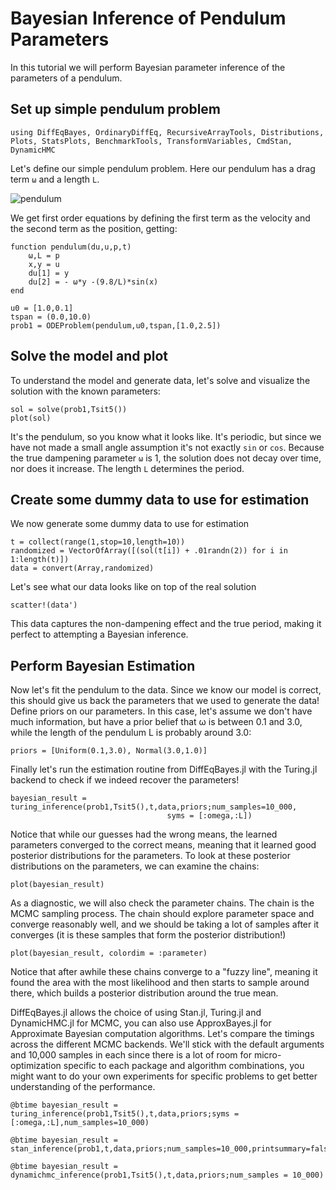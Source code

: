 # Bayesian Inference of Pendulum Parameters

In this tutorial we will perform Bayesian parameter inference of the parameters of a
pendulum.

## Set up simple pendulum problem

```@example pendulum
using DiffEqBayes, OrdinaryDiffEq, RecursiveArrayTools, Distributions, Plots, StatsPlots, BenchmarkTools, TransformVariables, CmdStan, DynamicHMC
```

Let's define our simple pendulum problem. Here our pendulum has a drag term `ω`
and a length `L`.

![pendulum](https://user-images.githubusercontent.com/1814174/59942945-059c1680-942f-11e9-991c-2025e6e4ccd3.jpg)

We get first order equations by defining the first term as the velocity and the
second term as the position, getting:

```@example pendulum
function pendulum(du,u,p,t)
    ω,L = p
    x,y = u
    du[1] = y
    du[2] = - ω*y -(9.8/L)*sin(x)
end

u0 = [1.0,0.1]
tspan = (0.0,10.0)
prob1 = ODEProblem(pendulum,u0,tspan,[1.0,2.5])
```

## Solve the model and plot

To understand the model and generate data, let's solve and visualize the solution
with the known parameters:

```@example pendulum
sol = solve(prob1,Tsit5())
plot(sol)
```

It's the pendulum, so you know what it looks like. It's periodic, but since we
have not made a small angle assumption it's not exactly `sin` or `cos`. Because
the true dampening parameter `ω` is 1, the solution does not decay over time,
nor does it increase. The length `L` determines the period.

## Create some dummy data to use for estimation

We now generate some dummy data to use for estimation

```@example pendulum
t = collect(range(1,stop=10,length=10))
randomized = VectorOfArray([(sol(t[i]) + .01randn(2)) for i in 1:length(t)])
data = convert(Array,randomized)
```

Let's see what our data looks like on top of the real solution

```@example pendulum
scatter!(data')
```

This data captures the non-dampening effect and the true period, making it
perfect to attempting a Bayesian inference.

## Perform Bayesian Estimation

Now let's fit the pendulum to the data. Since we know our model is correct,
this should give us back the parameters that we used to generate the data!
Define priors on our parameters. In this case, let's assume we don't have much
information, but have a prior belief that ω is between 0.1 and 3.0, while the
length of the pendulum L is probably around 3.0:

```@example pendulum
priors = [Uniform(0.1,3.0), Normal(3.0,1.0)]
```

Finally let's run the estimation routine from DiffEqBayes.jl with the Turing.jl backend to check if we indeed recover the parameters!

```@example pendulum
bayesian_result = turing_inference(prob1,Tsit5(),t,data,priors;num_samples=10_000,
                                   syms = [:omega,:L])
```

Notice that while our guesses had the wrong means, the learned parameters converged
to the correct means, meaning that it learned good posterior distributions for the
parameters. To look at these posterior distributions on the parameters, we can
examine the chains:

```@example pendulum
plot(bayesian_result)
```

As a diagnostic, we will also check the parameter chains. The chain is the MCMC
sampling process. The chain should explore parameter space and converge reasonably
well, and we should be taking a lot of samples after it converges (it is these
samples that form the posterior distribution!)

```@example pendulum
plot(bayesian_result, colordim = :parameter)
```

Notice that after awhile these chains converge to a "fuzzy line", meaning it
found the area with the most likelihood and then starts to sample around there,
which builds a posterior distribution around the true mean.

DiffEqBayes.jl allows the choice of using Stan.jl, Turing.jl and DynamicHMC.jl for MCMC, you can also use ApproxBayes.jl for Approximate Bayesian computation algorithms.
Let's compare the timings across the different MCMC backends. We'll stick with the default arguments and 10,000 samples in each since there is a lot of room for micro-optimization
specific to each package and algorithm combinations, you might want to do your own experiments for specific problems to get better understanding of the performance.

```@example pendulum
@btime bayesian_result = turing_inference(prob1,Tsit5(),t,data,priors;syms = [:omega,:L],num_samples=10_000)
```

```@example pendulum
@btime bayesian_result = stan_inference(prob1,t,data,priors;num_samples=10_000,printsummary=false)
```

```@example pendulum
@btime bayesian_result = dynamichmc_inference(prob1,Tsit5(),t,data,priors;num_samples = 10_000)
```
